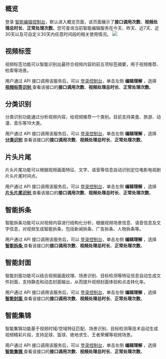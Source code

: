 

## 概览

登录 [智能编辑控制台](https://console.cloud.tencent.com/ie)，默认进入概览页面，该页面展示了**接口调用次数**、**视频处理总时长**、**正常处理次数**。您可查询当前智能编辑服务在今天、昨天、近7天、近30天以及可自定义30天内任意时间段的相关使用情况。
![](https://main.qcloudimg.com/raw/c1348daa067463225d75a378ac4faaf7.png)


## 视频标签

视频标签功能可以智能识别出最符合视频内容的前五项标签摘要，用于视频推荐、检索等场景。

用户通过 API 接口调用该服务后，可以 [登录控制台](https://console.cloud.tencent.com/ie)，单击左侧 **编辑理解** ，选择[ **视频标签识别** ](https://console.cloud.tencent.com/ie/eu)查看该接口的**接口调用次数**、**视频处理总时长**、**正常处理次数**。

## 分类识别

分类识别功能通过分析视频内容，给视频推荐一个类别。目前支持美食、旅游、动漫、音乐等19大类。

用户通过 API 接口调用该服务后，可以 [登录控制台](https://console.cloud.tencent.com/ie)，单击左侧 **编辑理解** ，选择 [**分类识别**](https://console.cloud.tencent.com/ie/eu) 查看该接口的**接口调用次数**、**视频处理总时长**、**正常处理次数**。

## 片头片尾

片头片尾功能可以根据视频画面特征、文字、语音等信息自动识别定位电影电视剧片头片尾时间点。

用户通过 API 接口调用该服务后，可以 [登录控制台](https://console.cloud.tencent.com/ie)，单击左侧 **编辑理解** ，选择[ **片头片尾识别** ](https://console.cloud.tencent.com/ie/eu)查看该接口的**接口调用次数**、**视频处理总时长**、**正常处理次数**。



## 智能拆条

智能拆条功能可以对视频内容进行结构化分析，根据视频场景信息、语音信息及文字信息，对视频生成智能拆条，包括新闻拆条、广告拆条、人物拆条等。

用户通过 API 接口调用该服务后，可以 [登录控制台](https://console.cloud.tencent.com/ie)，单击左侧 **编辑理解** ，选择[ **智能拆条** ](https://console.cloud.tencent.com/ie/eu)查看该接口的**接口调用次数**、**视频处理总时长**、**正常处理次数**。



## 智能封面

智能封面功能可以结合视频画面纹理、场景识别、目标检测等特征信息自动生成文件封面，支持静态和动态封面输出，从而提升视频封面体验和点击转化率。

用户通过 API 接口调用该服务后，可以 [登录控制台](https://console.cloud.tencent.com/ie)，单击左侧 **编辑理解** ，选择[ **智能封面** ](https://console.cloud.tencent.com/ie/eu)查看该接口的**接口调用次数**、**视频处理总时长**、**正常处理次数**。


## 智能集锦

智能集锦功能基于视频时域/空域特征匹配、场景识别、目标检测等技术自动生成视频精彩片段，支持足球、篮球、绝地求生、王者荣耀等视频场景。

用户通过 API 接口调用该服务后，可以 [登录控制台](https://console.cloud.tencent.com/ie)，单击左侧 **编辑理解** ，选择[ **智能集锦** ](https://console.cloud.tencent.com/ie/eu)查看该接口的**接口调用次数**、**视频处理总时长**、**正常处理次数**。




